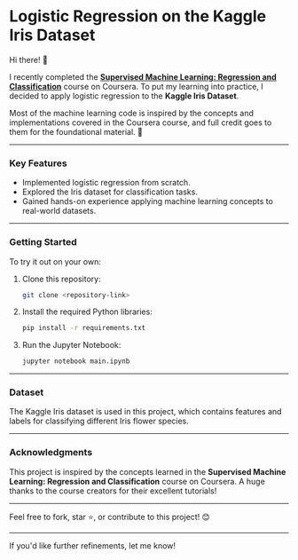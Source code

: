 # Logistic Regression on the Kaggle Iris Dataset

Hi there! 👋  

I recently completed the [**Supervised Machine Learning: Regression and Classification**](https://www.coursera.org/) course on Coursera. To put my learning into practice, I decided to apply logistic regression to the **Kaggle Iris Dataset**.

Most of the machine learning code is inspired by the concepts and implementations covered in the Coursera course, and full credit goes to them for the foundational material. 🌟

---

### Key Features
- Implemented logistic regression from scratch.
- Explored the Iris dataset for classification tasks.
- Gained hands-on experience applying machine learning concepts to real-world datasets.

---

### Getting Started
To try it out on your own:
1. Clone this repository:
   ```bash
   git clone <repository-link>
   ```
2. Install the required Python libraries:
   ```bash
   pip install -r requirements.txt
   ```
3. Run the Jupyter Notebook:
   ```bash
   jupyter notebook main.ipynb
   ```

---

### Dataset
The Kaggle Iris dataset is used in this project, which contains features and labels for classifying different Iris flower species.

---

### Acknowledgments
This project is inspired by the concepts learned in the **Supervised Machine Learning: Regression and Classification** course on Coursera. A huge thanks to the course creators for their excellent tutorials!

---

Feel free to fork, star ⭐, or contribute to this project! 😊

--- 

If you'd like further refinements, let me know!
